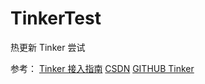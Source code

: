 # TinkerTest
热更新 Tinker 尝试

参考：
[Tinker 接入指南](https://github.com/Tencent/tinker/wiki/Tinker-%E6%8E%A5%E5%85%A5%E6%8C%87%E5%8D%97)
[CSDN](http://blog.csdn.net/u010983881/article/details/53196574)
[GITHUB Tinker](https://github.com/Tencent/tinker)
